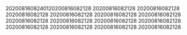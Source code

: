 2020081608240120200816082128
20200816082128
20200816082128
20200816082128
20200816082128
20200816082128
20200816082128
20200816082128
20200816082128
20200816082128
20200816082128
20200816082128
20200816082128
20200816082128
20200816082128
